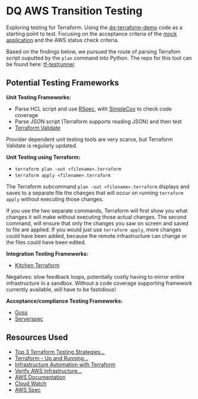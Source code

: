 # DQ AWS Transition Testing

Exploring testing for Terraform. Using the [dq-terraform-demo](https://github.com/UKHomeOffice/dq-terraform-demo) code as a starting point to test. Focusing on the acceptance criteria of the [mock application](https://github.com/UKHomeOffice/dq-aws-transition/issues/38) and the AWS status check criteria.

Based on the findings below, we pursued the route of parsing Terrafom script ouputted by the ```plan``` command into Python. The repo for this tool can be found here: [tf-testrunner](https://github.com/UKHomeOffice/tf-testrunner).

## Potential Testing Frameworks

**Unit Testing Frameworks:**

* Parse HCL script and use [RSpec](https://github.com/rspec/rspec), with [SimpleCov](https://github.com/colszowka/simplecov) to check code coverage
* Parse JSON script (Terraform supports reading JSON) and then test
* [Terraform Validate](https://github.com/elmundio87/terraform_validate)

Provider dependent unit testing tools are very scarce, but Terraform Validate is regularly updated.

**Unit Testing using Terraform:**

* ```terraform plan -out <filename>.terraform```
* ```terraform apply <filename>.terraform```

The Terraform subcommand ```plan -out <filename>.terraform``` displays and saves to a separate file the changes that will occur on running ```terraform apply``` without executing those changes.

If you use the two separate commands, Terraform will first show you what changes it will make without executing those actual changes. The second command, will ensure that only the changes you saw on screen and saved to file are applied. If you would just use ```terraform apply```, more changes could have been added, because the remote infrastructure can change or the files could have been edited.

**Integration Testing Frameworks:**

* [Kitchen Terraform](https://github.com/newcontext-oss/kitchen-terraform)

Negatives: slow feedback loops, potentially costly having to mirror entire infrastructure in a sandbox. Without a code coverage supporting framework currently available, will have to be fastidious!

**Acceptance/compliance Testing Frameworks:**

* [Goss](https://github.com/aelsabbahy/goss)
* [Serverspec](https://github.com/mizzy/serverspec)


## Resources Used

* [Top 3 Terraform Testing Strategies...](https://www.contino.io/insights/top-3-terraform-testing-strategies-for-ultra-reliable-infrastructure-as-code)
* [Terraform - Up and Running...](https://www.amazon.co.uk/Terraform-Running-Writing-Infrastructure-Code/dp/1491977086)
* [Infrastructure Automation with Terraform](https://www.udemy.com/learn-devops-infrastructure-automation-with-terraform/?couponCode=TERRAFORM_YTB)
* [Verify AWS Infrastructure...](http://ec2dream.blogspot.co.uk/2017/01/verify-aws-infrastructure-with-test.html)
* [AWS Documentation](https://aws.amazon.com/documentation/)
* [Cloud Watch](http://docs.aws.amazon.com/AWSEC2/latest/UserGuide/using-cloudwatch-new.html)
* [AWS Spec](https://github.com/k1LoW/awspec)
